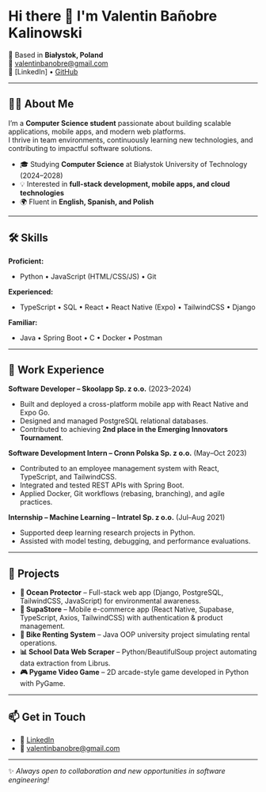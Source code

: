 # Hi there 👋 I'm Valentin Bañobre Kalinowski  

📍 Based in **Białystok, Poland**  
📧 [valentinbanobre@gmail.com](mailto:valentinbanobre@gmail.com)  
🔗 [LinkedIn] • [GitHub](https://www.linkedin.com/in/valentin-ba%C3%B1obre-kalinowski-8155b01b9/)  

---

## 👨‍💻 About Me  
I’m a **Computer Science student** passionate about building scalable applications, mobile apps, and modern web platforms.  
I thrive in team environments, continuously learning new technologies, and contributing to impactful software solutions.  

- 🎓 Studying **Computer Science** at Białystok University of Technology (2024–2028)  
- 💡 Interested in **full-stack development, mobile apps, and cloud technologies**  
- 🌍 Fluent in **English, Spanish, and Polish**  

---

## 🛠️ Skills  

**Proficient:**  
- Python • JavaScript (HTML/CSS/JS) • Git  

**Experienced:**  
- TypeScript • SQL • React • React Native (Expo) • TailwindCSS • Django  

**Familiar:**  
- Java • Spring Boot • C • Docker • Postman  

---

## 💼 Work Experience  

**Software Developer – Skoolapp Sp. z o.o.** (2023–2024)  
- Built and deployed a cross-platform mobile app with React Native and Expo Go.  
- Designed and managed PostgreSQL relational databases.  
- Contributed to achieving **2nd place in the Emerging Innovators Tournament**.  

**Software Development Intern – Cronn Polska Sp. z o.o.** (May–Oct 2023)  
- Contributed to an employee management system with React, TypeScript, and TailwindCSS.  
- Integrated and tested REST APIs with Spring Boot.  
- Applied Docker, Git workflows (rebasing, branching), and agile practices.  

**Internship – Machine Learning – Intratel Sp. z o.o.** (Jul–Aug 2021)  
- Supported deep learning research projects in Python.  
- Assisted with model testing, debugging, and performance evaluations.  

---

## 🚀 Projects  

- **🌊 Ocean Protector** – Full-stack web app (Django, PostgreSQL, TailwindCSS, JavaScript) for environmental awareness.  
- **🛒 SupaStore** – Mobile e-commerce app (React Native, Supabase, TypeScript, Axios, TailwindCSS) with authentication & product management.  
- **🚴 Bike Renting System** – Java OOP university project simulating rental operations.  
- **📊 School Data Web Scraper** – Python/BeautifulSoup project automating data extraction from Librus.  
- **🎮 Pygame Video Game** – 2D arcade-style game developed in Python with PyGame.  

---

## 📫 Get in Touch  
- 💼 [LinkedIn](https://www.linkedin.com/in/valentin-ba%C3%B1obre-kalinowski-8155b01b9/)   
- 📧 [valentinbanobre@gmail.com](mailto:valentinbanobre@gmail.com)  

---
✨ *Always open to collaboration and new opportunities in software engineering!*  
